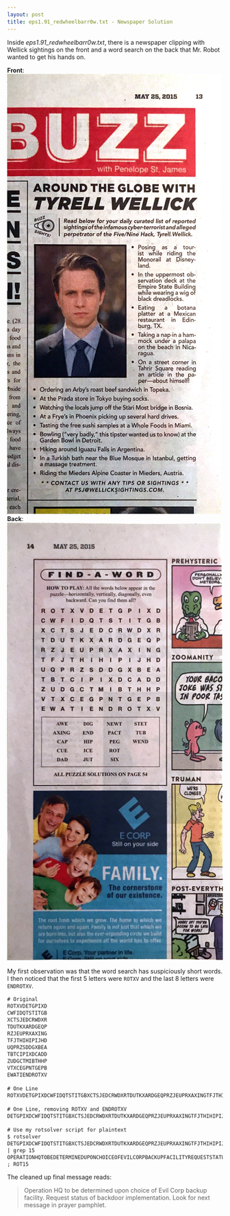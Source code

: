 ```yaml
---
layout: post
title: eps1.91_redwheelbarr0w.txt - Newspaper Solution
---
```


Inside *eps1.91_redwheelbarr0w.txt*, there is a newspaper clipping with Wellick sightings on the front and a word search on the back that Mr. Robot wanted to get his hands on.

**Front**:
![newspaper-front](/images/red_wheelbarrow/newspaper-front.JPG)
**Back**:
![newspaper-back](/images/red_wheelbarrow/newspaper-back.JPG)

My first observation was that the word search has suspiciously short words. I then noticed that the first 5 letters were `ROTXV` and the last 8 letters were `ENDROTXV`.
```
# Original
ROTXVDETGPIXD
CWFIDQTSTITGB
XCTSJEDCRWDXR
TDUTKXARDGEQP
RZJEUPRXAXING
TFJTHIHIPIJHD
UQPRZSDDGXBEA
TBTCIPIXDCADD
ZUDGCTMIBTHHP
VTXCEGPNTGEPB
EWATIENDROTXV

# One Line
ROTXVDETGPIXDCWFIDQTSTITGBXCTSJEDCRWDXRTDUTKXARDGEQPRZJEUPRXAXINGTFJTHIHIPIJHDUQPRZSDDGXBEATBTCIPIXDCADDZUDGCTMIBTHHPVTXCEGPNTGEPBEWATIENDROTXV

# One Line, removing ROTXV and ENDROTXV
DETGPIXDCWFIDQTSTITGBXCTSJEDCRWDXRTDUTKXARDGEQPRZJEUPRXAXINGTFJTHIHIPIJHDUQPRZSDDGXBEATBTCIPIXDCADDZUDGCTMIBTHHPVTXCEGPNTGEPBEWATI

# Use my rotsolver script for plaintext
$ rotsolver DETGPIXDCWFIDQTSTITGBXCTSJEDCRWDXRTDUTKXARDGEQPRZJEUPRXAXINGTFJTHIHIPIJHDUQPRZSDDGXBEATBTCIPIXDCADDZUDGCTMIBTHHPVTXCEGPNTGEPBEWATI | grep 15
OPERATIONHQTOBEDETERMINEDUPONCHOICEOFEVILCORPBACKUPFACILITYREQUESTSTATUSOFBACKDOORIMPLEMENTATIONLOOKFORNEXTMESSAGEINPRAYERPAMPHLET ; ROT15
```
The cleaned up final message reads:
> Operation HQ to be determined upon choice of Evil Corp backup facility. Request status of backdoor implementation. Look for next message in prayer pamphlet.

